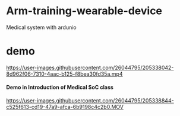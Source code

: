 # Arm-training-wearable-device
Medical system with ardunio 


# demo


https://user-images.githubusercontent.com/26044795/205338042-8d962f06-7310-4aac-b125-f8bea30fd35a.mp4


#### Demo in Introduction of Medical SoC class
https://user-images.githubusercontent.com/26044795/205338844-c525f613-cd19-47a9-afca-6b9198c4c2b0.MOV

